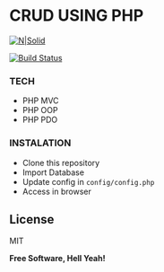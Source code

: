 # CRUD USING PHP

[![N|Solid](https://cldup.com/dTxpPi9lDf.thumb.png)](https://nodesource.com/products/nsolid)

[![Build Status](https://travis-ci.org/joemccann/dillinger.svg?branch=master)](https://travis-ci.org/joemccann/dillinger)

### TECH

  - PHP MVC
  - PHP OOP
  - PHP PDO

### INSTALATION
  - Clone this repository
  - Import Database
  - Update config in `config/config.php`
  - Access in browser

License
----

MIT


**Free Software, Hell Yeah!**